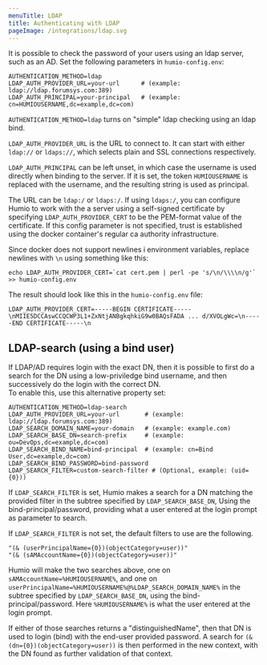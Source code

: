 ```yaml
---
menuTitle: LDAP
title: Authenticating with LDAP
pageImage: /integrations/ldap.svg
---
```


It is possible to check the password of your users using an ldap server,
such as an AD. Set the following parameters in `humio-config.env`:

```shell
AUTHENTICATION_METHOD=ldap
LDAP_AUTH_PROVIDER_URL=your-url      # (example: ldap://ldap.forumsys.com:389)
LDAP_AUTH_PRINCIPAL=your-principal   # (example: cn=HUMIOUSERNAME,dc=example,dc=com)
```

`AUTHENTICATION_METHOD=ldap` turns on "simple" ldap checking using an ldap bind.

`LDAP_AUTH_PROVIDER_URL` is the URL to connect to. It can start with either
`ldap://` or `ldaps://`, which selects plain and SSL connections respectively.

`LDAP_AUTH_PRINCIPAL` can be left unset, in which case the username is used directly when binding to the server.
If it is set, the token `HUMIOUSERNAME` is replaced with the username, and the resulting string is used as principal.

The URL can be `ldap:/` or `ldaps:/`.  If using `ldaps:/`, you can configure Humio to work with the a server
using a self-signed certificate by specifying `LDAP_AUTH_PROVIDER_CERT` to be the PEM-format value of the certificate.  If this config parameter is not specified, trust is established using the docker container's regular ca authority infrastructure.

Since docker does not support newlines i environment variables, replace newlines with `\n` using something like this:

```echo LDAP_AUTH_PROVIDER_CERT=`cat cert.pem | perl -pe 's/\n/\\\\n/g'` >> humio-config.env```

The result should look like this in the `humio-config.env` file:

```
LDAP_AUTH_PROVIDER_CERT=-----BEGIN CERTIFICATE-----\nMIIE5DCCAswCCQCWP3L1+ZxNtjANBgkqhkiG9w0BAQsFADA ... d/XVOLgWc=\n-----END CERTIFICATE-----\n
```

## LDAP-search (using a bind user)

If LDAP/AD requires login with the exact DN, then it is possible to first do a search for the DN using
a low-priviledge bind username, and then successively do the login with the correct DN.  
To enable this, use this alternative property set:

```shell
AUTHENTICATION_METHOD=ldap-search
LDAP_AUTH_PROVIDER_URL=your-url       # (example: ldap://ldap.forumsys.com:389)
LDAP_SEARCH_DOMAIN_NAME=your-domain   # (example: example.com)
LDAP_SEARCH_BASE_DN=search-prefix     # (example: ou=DevOps,dc=example,dc=com)
LDAP_SEARCH_BIND_NAME=bind-principal  # (example: cn=Bind User,dc=example,dc=com)
LDAP_SEARCH_BIND_PASSWORD=bind-password
LDAP_SEARCH_FILTER=custom-search-filter # (Optional, example: (uid={0}))
```

If `LDAP_SEARCH_FILTER` is set, Humio makes a search for a DN matching the provided filter
in the subtree specified by `LDAP_SEARCH_BASE_DN`, Using the bind-principal/password,
providing what a user entered at the login prompt as parameter to search.

If `LDAP_SEARCH_FILTER` is not set, the default filters to use are the following.
```
"(& (userPrincipalName={0})(objectCategory=user))"
"(& (sAMAccountName={0})(objectCategory=user))"
```

Humio will make the two searches above, one on `sAMAccountName=%HUMIOUSERNAME%`,
and one on `userPrincipalName=%HUMIOUSERNAME%@%LDAP_SEARCH_DOMAIN_NAME%` in the subtree specified by `LDAP_SEARCH_BASE_DN`,
using the bind-principal/password. Here `%HUMIOUSERNAME%` is what the user entered at the login prompt.


If either of those searches returns a "distinguishedName", then
that DN is used to login (bind) with the end-user provided password.
A search for `(& (dn={0})(objectCategory=user))` is then performed in the new context,
with the DN found as further validation of that context.
